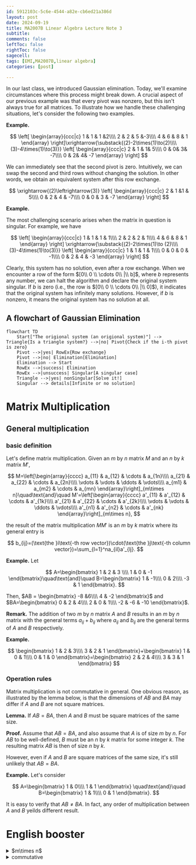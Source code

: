 ```yaml
---
id: 5912103c-5c6e-4544-a82e-cb6ed21a386d
layout: post
date: 2024-09-19
title: MA2007B Linear Algebra Lecture Note 3
subtitle: 
comments: false
leftToc: false
rightToc: false
sagecell: 
tags: [EMI,MA2007B,linear algebra]
categories: [post]

---
```


In our last class, we introduced Gaussian elimination. Today, we'll examine circumstances where this process might break down. A crucial aspect of our previous example was that every pivot was nonzero, but this isn't always true for all matrices. To illustrate how we handle these challenging situations, let's consider the following two examples.


**Example.**


$$
\left[
\begin{array}{ccc|c}
1 & 1 & 1 &2\\\\
2 & 2 & 5 &-3\\\\
4 & 6 & 8 & 1
\end{array}
\right]\xrightarrow{\substack{(2)-2\times(1)\to(2)\\\\(3)-4\times(1)\to(3)}}
\left[
\begin{array}{ccc|c}
2 & 1 & 1& 5\\\\
0 & 0& 3& -7\\\\
0 & 2& 4& -7
\end{array}
\right]
$$


We can immediately see that the second pivot is zero. Intuitively, we can swap the second and third rows without changing the solution. In other words, we obtain an equivalent system after this row exchange.


$$
\xrightarrow{(2)\leftrightarrow(3)}
\left[
\begin{array}{ccc|c}
2 & 1 &1 & 5\\\\
0 & 2 & 4 & -7\\\\
0 & 0 & 3 & -7
\end{array}
\right]
$$


**Example.**


The most challenging scenario arises when the matrix in question is singular. For example, we have


$$
\left[
\begin{array}{ccc|c}
1 & 1 & 1 & 1\\\\
2 & 2 & 2 & 1\\\\
4 & 6 & 8 & 1
\end{array}
\right]
\xrightarrow{\substack{(2)-2\times(1)\to (2)\\\\(3)-4\times(1)\to(3)}}
\left[
\begin{array}{ccc|c}
1 & 1 & 1 & 1\\\\
0 & 0 & 0 & -1\\\\
0 & 2 & 4 & -3
\end{array}
\right]
$$


Clearly, this system has no solution, even after a row exchange. When we encounter a row of the form $[0\\ 0 \\ \cdots 0\\ |\\ b]$, where $b$ represents any number, we can halt the algorithm and declare the original system singular. If $b$ is zero (i.e., the row is $[0\\ 0 \\ \cdots 0\\ |\\ 0]$), it indicates that the original system has infinitely many solutions. However, if $b$ is nonzero, it means the original system has no solution at all.


## A flowchart of Gaussian Elimination


```mermaid
flowchart TD
    Start["The origional system (an origional system)"] --> Triangle{Is a triangle system?} -->|no| Pivot{Check if the i-th pivot is zero}
    Pivot -->|yes| RowEx{Row exchange}
    Pivot -->|no| Elimination[Elimination]
    Elimination --> Start
    RowEx -->|success| Elimination
    RowEx -->|unsuccess| Singular[A singular case]
    Triangle -->|yes| nonSingular[Solve it!]
    Singular --> details[Infinite or no solution]
```


# Matrix Multiplication


## General multiplication


### basic definition


Let's define matrix multiplication. Given an $m$ by $n$ matrix $M$ and an $n$ by $k$ matrix $M'$,


$$
M=\left[\begin{array}{cccc}
a_{11} & a_{12} & \cdots & a_{1n}\\\\
a_{21} & a_{22} & \cdots & a_{2n}\\\\
\vdots & \vdots & \ddots & \vdots\\\\
a_{m1} & a_{m2} & \cdots & a_{mn}
\end{array}\right]_{m\times n}\quad\text{and}\quad
M'=\left[\begin{array}{cccc}
a'_{11} & a'_{12} & \cdots & a'_{1k}\\\\
a'_{21} & a'_{22} & \cdots & a'_{2k}\\\\
\vdots & \vdots & \ddots & \vdots\\\\
a'_{n1} & a'_{n2} & \cdots & a'_{nk}
\end{array}\right]_{m\times n},
$$


the result of the matrix multiplication $MM'$ is an $m$ by $k$ matrix where its general entry is


$$
b_{ij}=(\text{the }i\text{-th row vector})\cdot(\text{the }j\text{-th column vector})=\sum_{l=1}^na_{il}a'_{lj}.
$$


**Example.** Let



$$
A=\begin{bmatrix}
1 & 2 & 3 \\\\
1 & 0 & -1
\end{bmatrix}\quad\text{and}\quad B=\begin{bmatrix}
1 & -1\\\\
0 & 2\\\\
-3 & 1
\end{bmatrix}.
$$


Then, $AB = \begin{bmatrix}
-8 &6\\\\
4 & -2
\end{bmatrix}$ and $BA=\begin{bmatrix}
0 & 2 & 4\\\\
2 & 0 & 1\\\\
-2 & -6 & -10
\end{bmatrix}$.


**Remark.** The addition of two $m$ by $n$ matrix $A$ and $B$ results in an $m$ by $n$ matrix with the general terms $a_{ij}+b_{ij}$ where $a_{ij}$ and $b_{ij}$ are the general terms of $A$ and $B$ respectively.


**Example.**


$$
\begin{bmatrix}
1 & 2 & 3\\\\
3 & 2 & 1
\end{bmatrix}+\begin{bmatrix}
1 & 0 & 1\\\\
0 & 1 & 0
\end{bmatrix}=\begin{bmatrix}
2 & 2 & 4\\\\
3 & 3 & 1
\end{bmatrix}
$$


### Operation rules


Matrix multiplication is not commutative in general. One obvious reason, as illustrated by the lemma below, is that the dimensions of $AB$ and $BA$ may differ if $A$ and $B$ are not square matrices.


**Lemma.** If $AB = BA$, then $A$ and $B$ must be square matrices of the same size.


**Proof.** Assume that $AB=BA$, and also assume that $A$ is of size $m$ by $n$. For $AB$ to be well-defined, $B$ must be an $n$ by $k$ matrix for some integer $k$. The resulting matrix $AB$ is then of size $n$ by $k$. 


However, even if $A$ and $B$ are square matrices of the same size, it's still unlikely that $AB=BA$.


**Example.** Let's consider



$$
A=\begin{bmatrix}
1 & 0\\\\
1 & 1
\end{bmatrix}
\quad\text{and}\quad
B=\begin{bmatrix}
1 & 1\\\\
0 & 1
\end{bmatrix}.
$$


It is easy to verify that $AB\neq BA$. In fact, any order of multiplication between $A$ and $B$ yeilds different result.


# English booster

<details>
  <summary>$m\times n$</summary>


This symbol has many different ways to read it depending on the context. The most common way of reading it is "m times n" or "m multiplied by n". When this symbol is used to denote the size of a matrix, we read it as "m by n".



  </details><details>
  <summary>commutative</summary>


交換



  </details>
